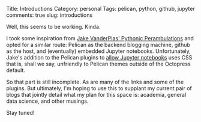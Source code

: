 Title: Introductions
Category: personal
Tags: pelican, python, github, jupyter
comments: true
slug: introductions

Well, this seems to be working. Kinda.

I took some inspiration from [Jake VanderPlas' Pythonic Perambulations](http://jakevdp.github.io/) and opted for a similar route: Pelican as the backend blogging machine, github as the host, and (eventually) embedded Jupyter notebooks. Unfortunately, Jake's addition to the Pelican plugins to [allow Jupyter notebooks](https://github.com/getpelican/pelican-plugins/blob/master/liquid_tags/notebook.py) uses CSS that is, shall we say, unfriendly to Pelican themes outside of the Octopress default.

So that part is still incomplete. As are many of the links and some of the plugins. But ultimately, I'm hoping to use this to supplant my current pair of blogs that jointly detail what my plan for this space is: academia, general data science, and other musings.

Stay tuned!